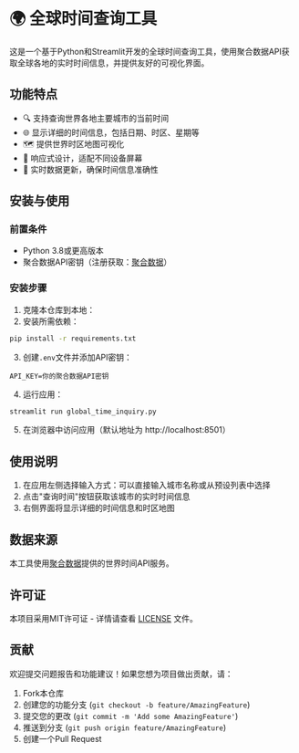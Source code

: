 # 🌍 全球时间查询工具

这是一个基于Python和Streamlit开发的全球时间查询工具，使用聚合数据API获取全球各地的实时时间信息，并提供友好的可视化界面。

## 功能特点

- 🔍 支持查询世界各地主要城市的当前时间
- 🌐 显示详细的时间信息，包括日期、时区、星期等
- 🗺️ 提供世界时区地图可视化
- 📱 响应式设计，适配不同设备屏幕
- 🔄 实时数据更新，确保时间信息准确性

## 安装与使用

### 前置条件

- Python 3.8或更高版本
- 聚合数据API密钥（注册获取：[聚合数据](https://www.juhe.cn/)）

### 安装步骤

1. 克隆本仓库到本地：
2. 安装所需依赖：

```bash
pip install -r requirements.txt
```

3. 创建`.env`文件并添加API密钥：

```
API_KEY=你的聚合数据API密钥
```

4. 运行应用：

```bash
streamlit run global_time_inquiry.py
```

5. 在浏览器中访问应用（默认地址为 http://localhost:8501）

## 使用说明

1. 在应用左侧选择输入方式：可以直接输入城市名称或从预设列表中选择
2. 点击"查询时间"按钮获取该城市的实时时间信息
3. 右侧界面将显示详细的时间信息和时区地图

## 数据来源

本工具使用[聚合数据](https://www.juhe.cn/)提供的世界时间API服务。

## 许可证

本项目采用MIT许可证 - 详情请查看 [LICENSE](LICENSE) 文件。

## 贡献

欢迎提交问题报告和功能建议！如果您想为项目做出贡献，请：

1. Fork本仓库
2. 创建您的功能分支 (`git checkout -b feature/AmazingFeature`)
3. 提交您的更改 (`git commit -m 'Add some AmazingFeature'`)
4. 推送到分支 (`git push origin feature/AmazingFeature`)
5. 创建一个Pull Request 